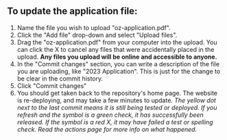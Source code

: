 ## To update the application file:
1. Name the file you wish to upload "oz-application.pdf".
2. Click the "Add file" drop-down and select "Upload files".
3. Drag the "oz-application.pdf" from your computer into the upload.  You can click the X to cancel any files that were accidentally placed in the upload.  __Any files you upload will be online and accessible to anyone.__
4. In the "Commit changes" section, you can write a description of the file you are uploading, like "2023 Application".  This is just for the change to be clear in the commit history.
5. Click "Commit changes"
6. You should get taken back to the repository's home page.  The website is re-deploying, and may take a few minutes to update.  _The yellow dot next to the last commit means it is still being tested or deployed.  If you refresh and the symbol is a green check, it has successfully been released.  If the symbol is a red X, it may have failed a test or spelling check.  Read the actions page for more info on what happened._